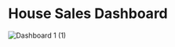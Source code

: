 # House Sales Dashboard

![Dashboard 1 (1)](https://github.com/user-attachments/assets/c805e341-2675-4cd6-9f1b-fcae0bacdeca)
